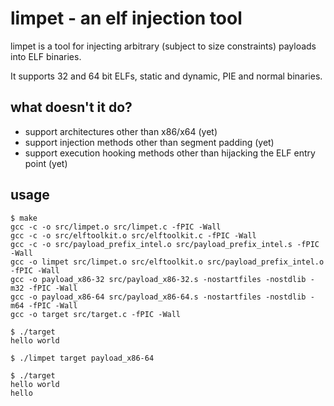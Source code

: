 # limpet - an elf injection tool

limpet is a tool for injecting arbitrary (subject to size constraints) payloads into ELF binaries.

It supports 32 and 64 bit ELFs, static and dynamic, PIE and normal binaries.

## what doesn't it do?

- support architectures other than x86/x64 (yet)
- support injection methods other than segment padding (yet)
- support execution hooking methods other than hijacking the ELF entry point (yet)

## usage

```
$ make
gcc -c -o src/limpet.o src/limpet.c -fPIC -Wall
gcc -c -o src/elftoolkit.o src/elftoolkit.c -fPIC -Wall
gcc -c -o src/payload_prefix_intel.o src/payload_prefix_intel.s -fPIC -Wall
gcc -o limpet src/limpet.o src/elftoolkit.o src/payload_prefix_intel.o -fPIC -Wall
gcc -o payload_x86-32 src/payload_x86-32.s -nostartfiles -nostdlib -m32 -fPIC -Wall
gcc -o payload_x86-64 src/payload_x86-64.s -nostartfiles -nostdlib -m64 -fPIC -Wall
gcc -o target src/target.c -fPIC -Wall

$ ./target
hello world

$ ./limpet target payload_x86-64

$ ./target
hello world
hello
```
